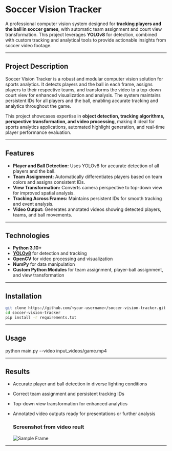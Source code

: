 # Soccer Vision Tracker

A professional computer vision system designed for **tracking players and the ball in soccer games**, with automatic team assignment and court view transformation. This project leverages **YOLOv8** for detection, combined with custom tracking and analytical tools to provide actionable insights from soccer video footage.

---

## Project Description

Soccer Vision Tracker is a robust and modular computer vision solution for sports analytics. It detects players and the ball in each frame, assigns players to their respective teams, and transforms the video to a top-down court view for enhanced visualization and analysis. The system maintains persistent IDs for all players and the ball, enabling accurate tracking and analytics throughout the game.  

This project showcases expertise in **object detection, tracking algorithms, perspective transformation, and video processing**, making it ideal for sports analytics applications, automated highlight generation, and real-time player performance evaluation.

---

## Features

- **Player and Ball Detection:** Uses YOLOv8 for accurate detection of all players and the ball.  
- **Team Assignment:** Automatically differentiates players based on team colors and assigns consistent IDs.  
- **View Transformation:** Converts camera perspective to top-down view for improved spatial analysis.  
- **Tracking Across Frames:** Maintains persistent IDs for smooth tracking and event analysis.  
- **Video Output:** Generates annotated videos showing detected players, teams, and ball movements.  

---

## Technologies

- **Python 3.10+**  
- **[YOLOv8](https://ultralytics.com/)** for detection and tracking  
- **OpenCV** for video processing and visualization  
- **NumPy** for data manipulation  
- **Custom Python Modules** for team assignment, player-ball assignment, and view transformation  

---

## Installation

```bash
git clone https://github.com/<your-username>/soccer-vision-tracker.git
cd soccer-vision-tracker
pip install -r requirements.txt
```
---
## Usage

python main.py --video input_videos/game.mp4
    

---


## Results

- Accurate player and ball detection in diverse lighting conditions

- Correct team assignment and persistent tracking IDs

- Top-down view transformation for enhanced analytics

- Annotated video outputs ready for presentations or further analysis

  ### Screenshot from video reult

  ![Sample Frame](images/annotated_frame.png)


---



